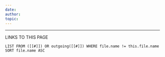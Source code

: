 ```yaml
---
date: 
author: 
topic:
---
```












----
LINKS TO THIS PAGE 
```dataview
LIST FROM ([[#]]) OR outgoing([[#]]) WHERE file.name != this.file.name SORT file.name ASC 
```

